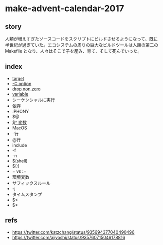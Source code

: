 # make-advent-calendar-2017

## story

人類が増えすぎたソースコードをスクリプトにビルドさせるようになって、既に半世紀が過ぎていた。エコシステムの周りの巨大なビルドツールは人類の第二の Makefile となり、人々はそこで子を産み、育て、そして死んでいった。

## index

* [target](01-target.md)
* [-C option](02-c-option.md)
* [drop non zero](03-drop-non-zero.md)
* [variable](04-variable.md)
* シーケンシャルに実行
* 依存
* .PHONY
* $@
* [$^ 変数](07-auto-var-prerequire.md)
* MacOS
* -行
* @行
* include
* -f
* -n
* $(shell)
* $(:)
* = vs :=
* 環境変数
* サフィックスルール
* -j
* タイムスタンプ
* $<
* $*

## refs

* https://twitter.com/katzchang/status/935694377040490496
* https://twitter.com/ajiyoshi/status/935760715046178816
